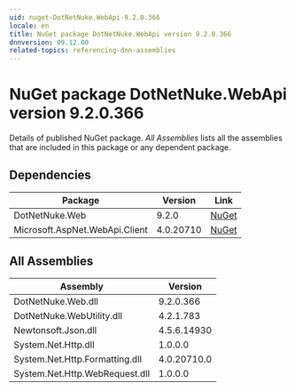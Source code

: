 ```yaml
---
uid: nuget-DotNetNuke.WebApi-9.2.0.366
locale: en
title: NuGet package DotNetNuke.WebApi version 9.2.0.366
dnnversion: 09.12.00
related-topics: referencing-dnn-assemblies
---
```


# NuGet package DotNetNuke.WebApi version 9.2.0.366
Details of published NuGet package.
*All Assemblies* lists all the assemblies that are included in this package or any dependent package.

## Dependencies

|Package|Version|Link|
|---|---|---|
|DotNetNuke.Web|9.2.0|[NuGet](https://www.nuget.org/packages/DotNetNuke.Web/9.2.0)|
|Microsoft.AspNet.WebApi.Client|4.0.20710|[NuGet](https://www.nuget.org/packages/Microsoft.AspNet.WebApi.Client/4.0.20710)|

## All Assemblies

|Assembly|Version|
|---|---|
|DotNetNuke.Web.dll|9.2.0.366|
|DotNetNuke.WebUtility.dll|4.2.1.783|
|Newtonsoft.Json.dll|4.5.6.14930|
|System.Net.Http.dll|1.0.0.0|
|System.Net.Http.Formatting.dll|4.0.20710.0|
|System.Net.Http.WebRequest.dll|1.0.0.0|

